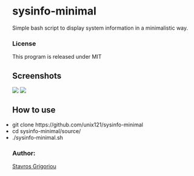 <ul>
<h1>sysinfo-minimal</h1>
Simple bash script to display system information in a minimalistic way.
</ul>

<ul>
<h3>License</h3>
This program is released under MIT
</ul>

<ul>
<h2> Screenshots </h2>
<img src="https://github.com/unix121/sysinfo-minimal/blob/master/screenshots/sysinfo-minimal_1.png?raw=true">

<img src="https://github.com/unix121/sysinfo-minimal/blob/master/screenshots/sysinfo-minimal_2.png?raw=true">
</ul>

<ul>
<h2>How to use</h2>
<li> git clone https://github.com/unix121/sysinfo-minimal</li>
<li> cd sysinfo-minimal/source/</li>
<li> ./sysinfo-minimal.sh</li>
</ul>

<ul>
 <h3>Author:</h3> <a href="https://github.com/unix121">Stavros Grigoriou</a>
</ul>
